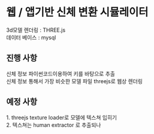 <h1>웹 / 앱기반 신체 변환 시뮬레이터</h1>

3d모델 렌더링 : THREE.js<br>
데이터 베이스 : mysql

<h2>진행 사항</h2>

신체 정보 파이썬코드이용하여 키를 바탕으로 추출<br>
신체 정보 통해서 가장 비슷한 모델 파일 threejs로 웹상 렌더링 

<h2>예정 사항</h2>
<p></p>
1. threejs texture loader로 모델에 텍스쳐 입히기<br>
2. 텍스쳐는 human extractor 로 추출되나 
<p></p>

